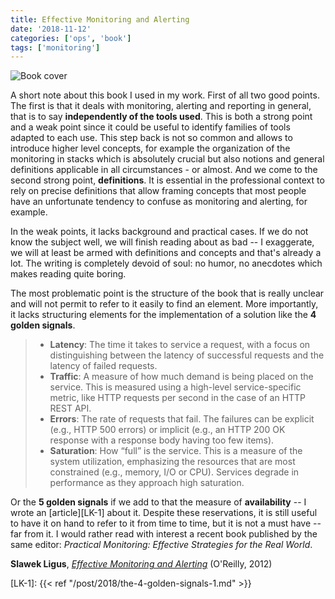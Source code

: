 ```yaml
---
title: Effective Monitoring and Alerting
date: '2018-11-12'
categories: ['ops', 'book']
tags: ['monitoring']
---
```


![Book cover](/post/effective-monitoring-and-alerting_files/effective-monit.jpg)

A short note about this book I used in my work. First of all two good points. The first is that it deals with monitoring, alerting and reporting in general, that is to say **independently of the tools used**. This is both a strong point and a weak point since it could be useful to identify families of tools adapted to each use. This step back is not so common and allows to introduce higher level concepts, for example the organization of the monitoring in stacks which is absolutely crucial but also notions and general definitions applicable in all circumstances - or almost. And we come to the second strong point, **definitions**. It is essential in the professional context to rely on precise definitions that allow framing concepts that most people have an unfortunate tendency to confuse as monitoring and alerting, for example.

In the weak points, it lacks background and practical cases. If we do not know the subject well, we will finish reading about as bad -- I exaggerate, we will at least be armed with definitions and concepts and that's already a lot. The writing is completely devoid of soul: no humor, no anecdotes which makes reading quite boring. 

The most problematic point is the structure of the book that is really unclear and will not permit to refer to it easily to find an element. More importantly, it lacks structuring elements for the implementation of a solution like the **4 golden signals**.

> - **Latency**: The time it takes to service a request, with a focus on distinguishing between the latency of successful requests and the latency of failed requests.
> - **Traffic**: A measure of how much demand is being placed on the service. This is measured using a high-level service-specific metric, like HTTP requests per second in the case of an HTTP REST API.
> - **Errors**: The rate of requests that fail. The failures can be explicit (e.g., HTTP 500 errors) or implicit (e.g., an HTTP 200 OK response with a response body having too few items).
> - **Saturation**: How “full” is the service. This is a measure of the system utilization, emphasizing the resources that are most constrained (e.g., memory, I/O or CPU). Services degrade in performance as they approach high saturation.

Or the **5 golden signals** if we add to that the measure of **availability** -- I wrote an [article][LK-1] about it. Despite these reservations, it is still useful to have it on hand to refer to it from time to time, but it is not a must have -- far from it. I would rather read with interest a recent book published by the same editor: *Practical Monitoring: Effective Strategies for the Real World*. 

**Slawek Ligus**, *[Effective Monitoring and Alerting](https://www.goodreads.com/book/show/17084113-effective-monitoring-and-alerting)* (O'Reilly, 2012)

[LK-1]: {{< ref "/post/2018/the-4-golden-signals-1.md" >}}